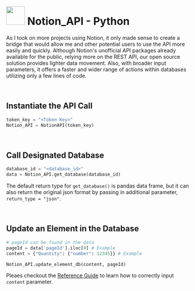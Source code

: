 # <img src="https://upload.wikimedia.org/wikipedia/commons/4/45/Notion_app_logo.png" width="50" height="50"> Notion_API - Python

As I took on more projects using Notion, it only made sense to create a bridge that would allow me and other potential users to use the API more easily and quickly. Although Notion's unofficial API packages already available for the public, relying more on the REST API, our open source solution provides lighter data movement. Also, with broader input parameters, it offers a faster and wider range of actions within databases utilizing only a few lines of code.

<br>

## Instantiate the API Call

```python
token_key = "<Token Key>"
Notion_API = NotionAPI(token_key)
```

<br>  

## Call Designated Database

```python
database_id = "<database_id>"
data = Notion_API.get_database(database_id)
```

The default return type for `get_database()` is pandas data frame, but it can also return the original json format by passing in additional parameter, `return_type = "json"`.

<br>

## Update an Element in the Database

```python
# pageId can be found in the data
pageId = data['pageId'].iloc[0] # Example
content = {"Quantity": {"number": 12345}} # Example

Notion_API.update_element_db(content, pageId)
```

Pleaes checkout the [Reference Guide](https://developers.notion.com/reference/property-value-object) to learn how to correctly input `content` parameter.

